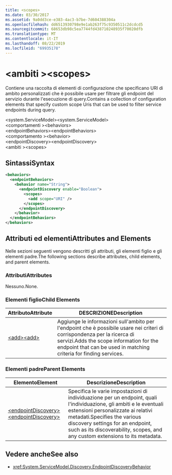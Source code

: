 ```yaml
---
title: <scopes>
ms.date: 03/30/2017
ms.assetid: 9a0dd3ce-e383-4ac3-b7be-7d604388304a
ms.openlocfilehash: dd6513930798e9e1ab263f75c9350511c2dcdcd5
ms.sourcegitcommit: 68653db98c5ea7744fd438710248935f70020dfb
ms.translationtype: MT
ms.contentlocale: it-IT
ms.lasthandoff: 08/22/2019
ms.locfileid: "69935178"
---
```

# <a name="scopes"></a><span data-ttu-id="31b6e-101">\<ambiti ></span><span class="sxs-lookup"><span data-stu-id="31b6e-101">\<scopes></span></span>
<span data-ttu-id="31b6e-102">Contiene una raccolta di elementi di configurazione che specificano URI di ambito personalizzati che è possibile usare per filtrare gli endpoint del servizio durante l'esecuzione di query.</span><span class="sxs-lookup"><span data-stu-id="31b6e-102">Contains a collection of configuration elements that specify custom scope Uris that can be used to filter service endpoints during query.</span></span>  
  
<span data-ttu-id="31b6e-103">\<system.ServiceModel></span><span class="sxs-lookup"><span data-stu-id="31b6e-103">\<system.ServiceModel></span></span>  
<span data-ttu-id="31b6e-104">\<comportamenti ></span><span class="sxs-lookup"><span data-stu-id="31b6e-104">\<behaviors></span></span>  
<span data-ttu-id="31b6e-105">\<endpointBehaviors></span><span class="sxs-lookup"><span data-stu-id="31b6e-105">\<endpointBehaviors></span></span>  
<span data-ttu-id="31b6e-106">\<comportamento ></span><span class="sxs-lookup"><span data-stu-id="31b6e-106">\<behavior></span></span>  
<span data-ttu-id="31b6e-107">\<endpointDiscovery></span><span class="sxs-lookup"><span data-stu-id="31b6e-107">\<endpointDiscovery></span></span>  
<span data-ttu-id="31b6e-108">\<ambiti ></span><span class="sxs-lookup"><span data-stu-id="31b6e-108">\<scopes></span></span>  
  
## <a name="syntax"></a><span data-ttu-id="31b6e-109">Sintassi</span><span class="sxs-lookup"><span data-stu-id="31b6e-109">Syntax</span></span>  
  
```xml  
<behaviors>
  <endpointBehaviors>
    <behavior name="String">
      <endpointDiscovery enable="Boolean">
        <scopes>
          <add scope="URI" />
        </scopes>
      </endpointDiscovery>
    </behavior>
  </endpointBehaviors>
</behaviors>
```  
  
## <a name="attributes-and-elements"></a><span data-ttu-id="31b6e-110">Attributi ed elementi</span><span class="sxs-lookup"><span data-stu-id="31b6e-110">Attributes and Elements</span></span>  
 <span data-ttu-id="31b6e-111">Nelle sezioni seguenti vengono descritti gli attributi, gli elementi figlio e gli elementi padre.</span><span class="sxs-lookup"><span data-stu-id="31b6e-111">The following sections describe attributes, child elements, and parent elements.</span></span>  
  
### <a name="attributes"></a><span data-ttu-id="31b6e-112">Attributi</span><span class="sxs-lookup"><span data-stu-id="31b6e-112">Attributes</span></span>  
 <span data-ttu-id="31b6e-113">Nessuno.</span><span class="sxs-lookup"><span data-stu-id="31b6e-113">None.</span></span>  
  
### <a name="child-elements"></a><span data-ttu-id="31b6e-114">Elementi figlio</span><span class="sxs-lookup"><span data-stu-id="31b6e-114">Child Elements</span></span>  
  
|<span data-ttu-id="31b6e-115">Attributo</span><span class="sxs-lookup"><span data-stu-id="31b6e-115">Attribute</span></span>|<span data-ttu-id="31b6e-116">DESCRIZIONE</span><span class="sxs-lookup"><span data-stu-id="31b6e-116">Description</span></span>|  
|---------------|-----------------|  
|[<span data-ttu-id="31b6e-117">\<add></span><span class="sxs-lookup"><span data-stu-id="31b6e-117">\<add></span></span>](add-of-scopes.md)|<span data-ttu-id="31b6e-118">Aggiunge le informazioni sull'ambito per l'endpoint che è possibile usare nei criteri di corrispondenza per la ricerca di servizi.</span><span class="sxs-lookup"><span data-stu-id="31b6e-118">Adds the scope information for the endpoint that can be used in matching criteria for finding services.</span></span>|  
  
### <a name="parent-elements"></a><span data-ttu-id="31b6e-119">Elementi padre</span><span class="sxs-lookup"><span data-stu-id="31b6e-119">Parent Elements</span></span>  
  
|<span data-ttu-id="31b6e-120">Elemento</span><span class="sxs-lookup"><span data-stu-id="31b6e-120">Element</span></span>|<span data-ttu-id="31b6e-121">Descrizione</span><span class="sxs-lookup"><span data-stu-id="31b6e-121">Description</span></span>|  
|-------------|-----------------|  
|[<span data-ttu-id="31b6e-122">\<endpointDiscovery></span><span class="sxs-lookup"><span data-stu-id="31b6e-122">\<endpointDiscovery></span></span>](endpointdiscovery.md)|<span data-ttu-id="31b6e-123">Specifica le varie impostazioni di individuazione per un endpoint, quali l'individuazione, gli ambiti e le eventuali estensioni personalizzate ai relativi metadati.</span><span class="sxs-lookup"><span data-stu-id="31b6e-123">Specifies the various discovery settings for an endpoint, such as its discoverability, scopes, and any custom extensions to its metadata.</span></span>|  
  
## <a name="see-also"></a><span data-ttu-id="31b6e-124">Vedere anche</span><span class="sxs-lookup"><span data-stu-id="31b6e-124">See also</span></span>

- <xref:System.ServiceModel.Discovery.EndpointDiscoveryBehavior>
